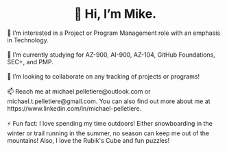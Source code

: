 <h1 align = 'center'> 👋 Hi, I’m Mike. </h1>
👀 I’m interested in a Project or Program Management role with an emphasis in Technology. <br></br>
🌱 I’m currently studying for AZ-900, AI-900, AZ-104, GitHub Foundations, SEC+, and PMP. <br></br>
💞️ I’m looking to collaborate on any tracking of projects or programs! <br></br>
📫 Reach me at michael.pelletiere@outlook.com or michael.t.pelletiere@gmail.com. You can also find out more about me at https://www.linkedin.com/in/michael-pelletiere. <br></br>
⚡ Fun fact: I love spending my time outdoors! Either snowboarding in the winter or trail running in the summer, no season can keep me out of the mountains! Also, I love the Rubik's Cube and fun puzzles! <br></br>

<!---
michaelpelletiere/michaelpelletiere is a ✨ special ✨ repository because its `README.md` (this file) appears on your GitHub profile.
You can click the Preview link to take a look at your changes. 
--->

